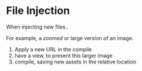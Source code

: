 # File Injection

When injecting new files..

For example, a _zoomed_ or large version of an image.

1. Apply a new URL in the compile
2. have a view, to present this larger image
3. compile, saving new assets in the relative location